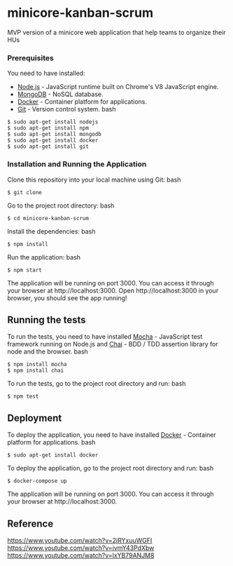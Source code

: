 # minicore-kanban-scrum

MVP version of a minicore web application that help teams to organize their HUs

### Prerequisites
You need to have installed:
* [Node.js](https://nodejs.org/en/) - JavaScript runtime built on Chrome's V8 JavaScript engine.
* [MongoDB](https://www.mongodb.com/) - NoSQL database.
* [Docker](https://docs.docker.com/get-started/#download-and-install-docker) - Container platform for
    applications.
* [Git](https://git-scm.com/book/en/v2/Getting-Started-Installing-Git
) - Version control system.
bash
```
$ sudo apt-get install nodejs
$ sudo apt-get install npm
$ sudo apt-get install mongodb
$ sudo apt-get install docker
$ sudo apt-get install git
```
### Installation and Running the Application
Clone this repository into your local machine using Git:
bash
```
$ git clone
```
Go to the project root directory:
bash
```
$ cd minicore-kanban-scrum
```
Install the dependencies:
bash
```
$ npm install
```
Run the application:
bash
```
$ npm start
```
The application will be running on port 3000. You can access it through your browser at http://localhost:3000.
Open http://localhost:3000 in your browser, you should see the app running!

## Running the tests
To run the tests, you need to have installed [Mocha](https://mochajs.org/) - JavaScript test framework running on Node.js and [Chai](https://www.chaijs.com/) - BDD / TDD assertion library for node and the browser.
bash
```
$ npm install mocha
$ npm install chai
```
To run the tests, go to the project root directory and run:
bash
```
$ npm test
```
## Deployment
To deploy the application, you need to have installed [Docker](https://docs.docker.com/get-started/#download-and-install-docker) - Container platform for applications.
bash
```
$ sudo apt-get install docker
```
To deploy the application, go to the project root directory and run:
bash
```
$ docker-compose up
```
The application will be running on port 3000. You can access it through your browser at http://localhost:3000.
## Reference
https://www.youtube.com/watch?v=2jRYxuuWGFI
https://www.youtube.com/watch?v=ivmY43PdXbw
https://www.youtube.com/watch?v=lxYB79ANJM8
